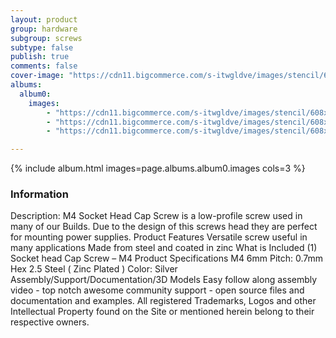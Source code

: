 ```yaml
---
layout: product
group: hardware
subgroup: screws
subtype: false
publish: true
comments: false
cover-image: "https://cdn11.bigcommerce.com/s-itwgldve/images/stencil/608x608/products/234/3579/Socket_Head_Cap_Screw_M4_profile_pic__84488.1675310615.png?c=2"
albums:
  album0:
    images:
        - "https://cdn11.bigcommerce.com/s-itwgldve/images/stencil/608x608/products/234/3579/Socket_Head_Cap_Screw_M4_profile_pic__84488.1675310615.png?c=2"
        - "https://cdn11.bigcommerce.com/s-itwgldve/images/stencil/608x608/products/234/3578/Socket_head_screw_m4_group_picture__56306.1675310615.png?c=2"
        - "https://cdn11.bigcommerce.com/s-itwgldve/images/stencil/608x608/products/234/2577/socket_head_m4_i_w_1__06977.1675310614.jpg?c=2"

---
```


{% include album.html images=page.albums.album0.images cols=3 %}

### Information

Description:
 M4 Socket Head Cap Screw is a low-profile screw used in many of our Builds. Due to the design of this screws head they are perfect for mounting power supplies. Product Features  Versatile screw useful in many applications Made from steel and coated in zinc  What is Included  (1) Socket head Cap Screw – M4  Product Specifications  M4 6mm Pitch: 0.7mm Hex 2.5 Steel ( Zinc Plated ) Color: Silver   Assembly/Support/Documentation/3D Models   Easy follow along assembly video - top notch awesome community support - open source files and documentation and examples. All registered Trademarks, Logos and other Intellectual Property found on the Site or mentioned herein belong to their respective owners.  

